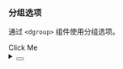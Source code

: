 ### 分组选项

通过 `<dgroup>` 组件使用分组选项。

<div class="cell-demo vp-raw">
  <yc-dropdown>
    <yc-button>Click Me</yc-button>
    <template #content>
      <yc-dgroup title="Group 1">
        <yc-doption>Option 1</yc-doption>
        <yc-doption>Option 2</yc-doption>
        <yc-doption>Option 3</yc-doption>
      </yc-dgroup>
      <yc-dgroup title="Group 2">
        <yc-doption>Option 4</yc-doption>
        <yc-doption>Option 5</yc-doption>
        <yc-doption>Option 6</yc-doption>
      </yc-dgroup>
    </template>
  </yc-dropdown>
</div>

<details>
<summary>
 <button class="code-btn"  >
    <icon-code />
 </button>
</summary>

```vue
<template>
  <yc-dropdown>
    <yc-button>Click Me</yc-button>
    <template #content>
      <yc-dgroup title="Group 1">
        <yc-doption>Option 1</yc-doption>
        <yc-doption>Option 2</yc-doption>
        <yc-doption>Option 3</yc-doption>
      </yc-dgroup>
      <yc-dgroup title="Group 2">
        <yc-doption>Option 4</yc-doption>
        <yc-doption>Option 5</yc-doption>
        <yc-doption>Option 6</yc-doption>
      </yc-dgroup>
    </template>
  </yc-dropdown>
</template>
```

</details>
